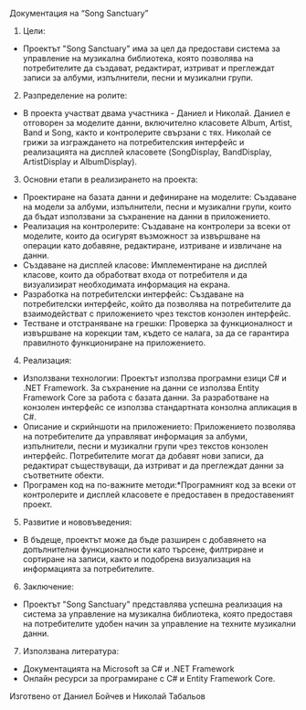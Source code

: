 Документация на “Song Sanctuary”
1. Цели:
-	Проектът "Song Sanctuary" има за цел да предостави система за управление на музикална библиотека, която позволява на потребителите да създават, редактират, изтриват и преглеждат записи за албуми, изпълнители, песни и музикални групи.

2. Разпределение на ролите:
-	В проекта участват двама участника - Даниел и Николай. Даниел е отговорен за моделите данни, включително класовете Album, Artist, Band и Song, както и контролерите свързани с тях. Николай се грижи за изграждането на потребителския интерфейс и реализацията на дисплей класовете (SongDisplay, BandDisplay, ArtistDisplay и AlbumDisplay).

3. Основни етапи в реализирането на проекта:
-	Проектиране на базата данни и дефиниране на моделите: Създаване на модели за албуми, изпълнители, песни и музикални групи, които да бъдат използвани за съхранение на данни в приложението.
-	Реализация на контролерите: Създаване на контролери за всеки от моделите, които да осигурят възможност за извършване на операции като добавяне, редактиране, изтриване и извличане на данни.
-	Създаване на дисплей класове: Имплементиране на дисплей класове, които да обработват входа от потребителя и да визуализират необходимата информация на екрана.
-	Разработка на потребителски интерфейс: Създаване на потребителски интерфейс, който да позволява на потребителите да взаимодействат с приложението чрез текстов конзолен интерфейс.
-	Тестване и отстраняване на грешки: Проверка за функционалност и извършване на корекции там, където се налага, за да се гарантира правилното функциониране на приложението.

4. Реализация:
-	Използвани технологии: Проектът използва програмни езици C# и .NET Framework. За съхранение на данни се използва Entity Framework Core за работа с базата данни. За разработване на конзолен интерфейс се използва стандартната конзолна апликация в C#.
-	Описание и скрийншоти на приложението: Приложението позволява на потребителите да управляват информация за албуми, изпълнители, песни и музикални групи чрез текстов конзолен интерфейс. Потребителите могат да добавят нови записи, да редактират съществуващи, да изтриват и да преглеждат данни за съответните обекти.
-	Програмен код на по-важните методи:*Програмният код за всеки от контролерите и дисплей класовете е предоставен в предоставеният проект.

5. Развитие и нововъведения:
-	В бъдеще, проектът може да бъде разширен с добавянето на допълнителни функционалности като търсене, филтриране и сортиране на записи, както и подобрена визуализация на информацията за потребителите.

6. Заключение:
-	Проектът "Song Sanctuary" представлява успешна реализация на система за управление на музикална библиотека, която предоставя на потребителите удобен начин за управление на техните музикални данни.

7. Използвана литература:
-	Документацията на Microsoft за C# и .NET Framework
-	Онлайн ресурси за програмиране с C# и Entity Framework Core.

Изготвено от Даниел Бойчев и Николай Табальов

